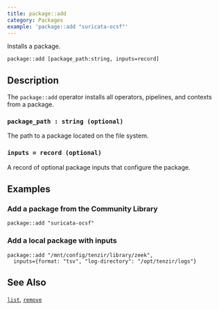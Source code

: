 ```yaml
---
title: package::add
category: Packages
example: 'package::add "suricata-ocsf"'
---
```


Installs a package.

```tql
package::add [package_path:string, inputs=record]
```

## Description

The `package::add` operator installs all operators, pipelines, and contexts from a package.

### `package_path : string (optional)`

The path to a package located on the file system.

### `inputs = record (optional)`

A record of optional package inputs that configure the package.

## Examples

### Add a package from the Community Library

```tql
package::add "suricata-ocsf"
```

### Add a local package with inputs

```tql
package::add "/mnt/config/tenzir/library/zeek",
  inputs={format: "tsv", "log-directory": "/opt/tenzir/logs"}
```

## See Also

[`list`](/reference/operators/package/list),
[`remove`](/reference/operators/package/remove)
